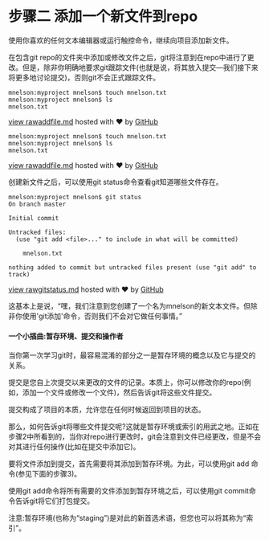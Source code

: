 # 步骤二  添加一个新文件到repo

使用你喜欢的任何文本编辑器或运行触控命令，继续向项目添加新文件。

在包含git repo的文件夹中添加或修改文件之后，git将注意到在repo中进行了更改。但是，除非你明确地要求git跟踪文件(也就是说，将其放入提交—我们接下来将更多地讨论提交)，否则git不会正式跟踪文件。

```htlm
mnelson:myproject mnelson$ touch mnelson.txt
mnelson:myproject mnelson$ ls
mnelson.txt
```

[view raw](https://gist.github.com/cubeton/2d8f224bede4c2dde86b/raw/b865e27cc4715b3a3a4a5839e77ab232ff1b31f9/addfile.md)[addfile.md](https://gist.github.com/cubeton/2d8f224bede4c2dde86b#file-addfile-md) hosted with ❤ by [GitHub](https://github.com)

```htlm
mnelson:myproject mnelson$ touch mnelson.txt
mnelson:myproject mnelson$ ls
mnelson.txt
```

[view raw](https://gist.github.com/cubeton/2d8f224bede4c2dde86b/raw/b865e27cc4715b3a3a4a5839e77ab232ff1b31f9/addfile.md)[addfile.md](https://gist.github.com/cubeton/2d8f224bede4c2dde86b#file-addfile-md) hosted with ❤ by [GitHub](https://github.com/)

 创建新文件之后，可以使用git status命令查看git知道哪些文件存在。

```htlm
mnelson:myproject mnelson$ git status
On branch master

Initial commit

Untracked files:
  (use "git add <file>..." to include in what will be committed)

	mnelson.txt

nothing added to commit but untracked files present (use "git add" to track)
```

[view raw](https://gist.github.com/cubeton/02e849bbffcbea1e9a61/raw/71c93139666a8a4e06795f53c9aec5db95e6019a/gitstatus.md)[gitstatus.md](https://gist.github.com/cubeton/02e849bbffcbea1e9a61#file-gitstatus-md) hosted with ❤ by [GitHub](https://github.com)

这基本上是说，“嘿，我们注意到您创建了一个名为mnelson的新文本文件。但除非你使用'git添加'命令，否则我们不会对它做任何事情。”

#### 一个小插曲:暂存环境、提交和操作者

当你第一次学习git时，最容易混淆的部分之一是暂存环境的概念以及它与提交的关系。

提交是您自上次提交以来更改的文件的记录。本质上，你可以修改你的repo(例如，添加一个文件或修改一个文件)，然后告诉git将这些文件提交。

提交构成了项目的本质，允许您在任何时候返回到项目的状态。

那么，如何告诉git将哪些文件提交呢?这就是暂存环境或索引的用武之地。正如在步骤2中所看到的，当你对repo进行更改时，git会注意到文件已经更改，但是不会对其进行任何操作(比如在提交中添加它)。

要将文件添加到提交，首先需要将其添加到暂存环境。为此，可以使用git add <filename>命令(参见下面的步骤3)。</filename>

使用git add命令将所有需要的文件添加到暂存环境之后，可以使用git commit命令告诉git将它们打包提交。

注意:暂存环境(也称为“staging”)是对此的新首选术语，但您也可以将其称为“索引”。

